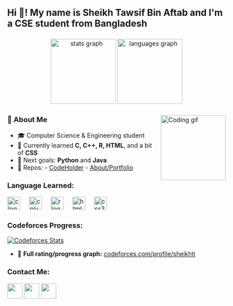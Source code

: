 <h2 align="left">Hi 👋! My name is Sheikh Tawsif Bin Aftab and I'm a CSE student from Bangladesh</h2>

###

<div align="center">
  <img src="https://github-readme-stats.vercel.app/api?username=pathetic-user&hide_title=false&hide_rank=false&show_icons=true&include_all_commits=true&count_private=true&disable_animations=false&theme=dracula&locale=en&hide_border=false" height="150" alt="stats graph" />
  <img src="https://github-readme-stats.vercel.app/api/top-langs?username=pathetic-user&locale=en&hide_title=false&layout=compact&card_width=320&langs_count=6&theme=dracula&hide_border=false" height="150" alt="languages graph" />
</div>

###

<img align="right" height="150" src="https://media.giphy.com/media/26n7b7PjSOZJwVCmY/giphy.gif" alt="Coding gif" />

###

### 🔹 About Me
- 🎓 Computer Science & Engineering student
- 🌱 Currently learned **C, C++, R, HTML**, and a bit of **CSS**
- 🎯 Next goals: **Python** and **Java**
- 📂 Repos: 
          -  [CodeHolder](https://github.com/pathetic-user/CodeHolder)
          -  [About/Portfolio](https://github.com/pathetic-user/pathetic-user.github.io)

###

### Language Learned: 
<div align="left">
  <img src="https://cdn.jsdelivr.net/gh/devicons/devicon/icons/c/c-original.svg" height="30" alt="c logo" />
  <img width="12" />
  <img src="https://cdn.jsdelivr.net/gh/devicons/devicon/icons/cplusplus/cplusplus-original.svg" height="30" alt="cplusplus logo" />
  <img width="12" />
  <img src="https://cdn.jsdelivr.net/gh/devicons/devicon/icons/r/r-original.svg" height="30" alt="r logo" />
  <img width="12" />
  <img src="https://cdn.jsdelivr.net/gh/devicons/devicon/icons/html5/html5-original.svg" height="30" alt="html5 logo" />
  <img width="12" />
  <img src="https://cdn.jsdelivr.net/gh/devicons/devicon/icons/css3/css3-original.svg" height="30" alt="css3 logo" />
</div>

###

### Codeforces Progress: 
<a href="https://codeforces.com/profile/sheikhti">
  <img src="https://codeforces-readme-stats.vercel.app/api/card?username=sheikhti" alt="Codeforces Stats"/>
</a>

- 🔗 **Full rating/progress graph:** [codeforces.com/profile/sheikhti](https://codeforces.com/profile/sheikhti)

<!-- Optional: dynamic badge pulling handle via CF API -->
<!-- ![Codeforces Badge](https://img.shields.io/badge/dynamic/json?label=Codeforces&query=%24.result[0].rating&url=https%3A%2F%2Fcodeforces.com%2Fapi%2Fuser.info%3Fhandles%3Dsheikhti&logo=Codeforces&style=flat) -->

###

### Contact Me:
<div align="left">
  <a href="mailto:sheikhti1205@gmail.com"><img src="https://img.shields.io/static/v1?message=Gmail&logo=gmail&label=&color=D14836&logoColor=white&labelColor=&style=for-the-badge" height="35" /></a>
  <a href="https://discord.com/users/sheikhti_"><img src="https://img.shields.io/static/v1?message=Discord&logo=discord&label=&color=7289DA&logoColor=white&labelColor=&style=for-the-badge" height="35" /></a>
  <a href="https://www.linkedin.com/in/sheikh-tawsif-bin-aftab-609248313/"><img src="https://img.shields.io/static/v1?message=LinkedIn&logo=linkedin&label=&color=0077B5&logoColor=white&labelColor=&style=for-the-badge" height="35" /></a>
</div>

